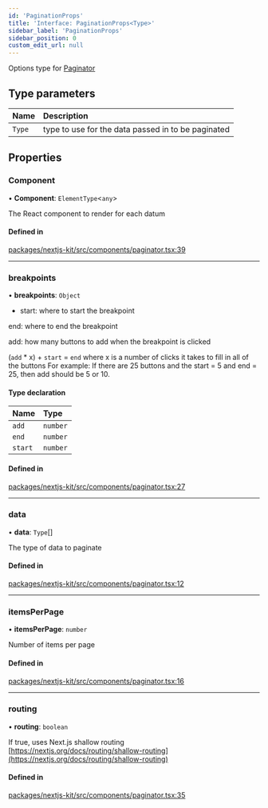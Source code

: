 ```yaml
---
id: 'PaginationProps'
title: 'Interface: PaginationProps<Type>'
sidebar_label: 'PaginationProps'
sidebar_position: 0
custom_edit_url: null
---
```


Options type for [Paginator](../modules.md#paginator)

## Type parameters

| Name   | Description                                        |
| :----- | :------------------------------------------------- |
| `Type` | type to use for the data passed in to be paginated |

## Properties

### Component

• **Component**: `ElementType`<`any`\>

The React component to render for each datum

#### Defined in

[packages/nextjs-kit/src/components/paginator.tsx:39](https://github.com/pantheon-systems/decoupled-kit-js/blob/5049fc03/packages/nextjs-kit/src/components/paginator.tsx#L39)

---

### breakpoints

• **breakpoints**: `Object`

- start: where to start the breakpoint

end: where to end the breakpoint

add: how many buttons to add when the breakpoint is clicked

(`add` \* x) + `start` = `end` where x is a number of clicks it takes to fill in
all of the buttons For example: If there are 25 buttons and the start = 5 and
end = 25, then add should be 5 or 10.

#### Type declaration

| Name    | Type     |
| :------ | :------- |
| `add`   | `number` |
| `end`   | `number` |
| `start` | `number` |

#### Defined in

[packages/nextjs-kit/src/components/paginator.tsx:27](https://github.com/pantheon-systems/decoupled-kit-js/blob/5049fc03/packages/nextjs-kit/src/components/paginator.tsx#L27)

---

### data

• **data**: `Type`[]

The type of data to paginate

#### Defined in

[packages/nextjs-kit/src/components/paginator.tsx:12](https://github.com/pantheon-systems/decoupled-kit-js/blob/5049fc03/packages/nextjs-kit/src/components/paginator.tsx#L12)

---

### itemsPerPage

• **itemsPerPage**: `number`

Number of items per page

#### Defined in

[packages/nextjs-kit/src/components/paginator.tsx:16](https://github.com/pantheon-systems/decoupled-kit-js/blob/5049fc03/packages/nextjs-kit/src/components/paginator.tsx#L16)

---

### routing

• **routing**: `boolean`

If true, uses Next.js shallow routing
[https://nextjs.org/docs/routing/shallow-routing](https://nextjs.org/docs/routing/shallow-routing)

#### Defined in

[packages/nextjs-kit/src/components/paginator.tsx:35](https://github.com/pantheon-systems/decoupled-kit-js/blob/5049fc03/packages/nextjs-kit/src/components/paginator.tsx#L35)
